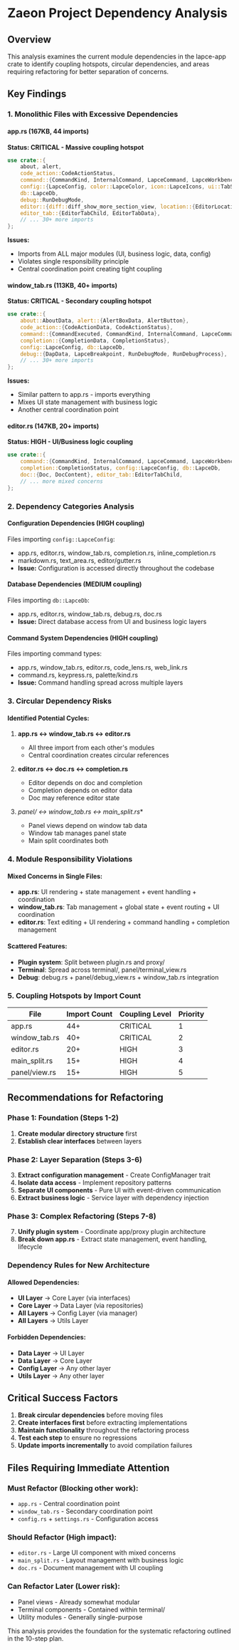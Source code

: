 # Zaeon Project Dependency Analysis

## Overview
This analysis examines the current module dependencies in the lapce-app crate to identify coupling hotspots, circular dependencies, and areas requiring refactoring for better separation of concerns.

## Key Findings

### 1. Monolithic Files with Excessive Dependencies

#### app.rs (167KB, 44 imports)
**Status: CRITICAL - Massive coupling hotspot**
```rust
use crate::{
    about, alert,
    code_action::CodeActionStatus,
    command::{CommandKind, InternalCommand, LapceCommand, LapceWorkbenchCommand, WindowCommand},
    config::{LapceConfig, color::LapceColor, icon::LapceIcons, ui::TabSeparatorHeight, watcher::ConfigWatcher},
    db::LapceDb,
    debug::RunDebugMode,
    editor::{diff::diff_show_more_section_view, location::{EditorLocation, EditorPosition}, view::editor_container_view},
    editor_tab::{EditorTabChild, EditorTabData},
    // ... 30+ more imports
};
```
**Issues:**
- Imports from ALL major modules (UI, business logic, data, config)
- Violates single responsibility principle
- Central coordination point creating tight coupling

#### window_tab.rs (113KB, 40+ imports)
**Status: CRITICAL - Secondary coupling hotspot**
```rust
use crate::{
    about::AboutData, alert::{AlertBoxData, AlertButton},
    code_action::{CodeActionData, CodeActionStatus},
    command::{CommandExecuted, CommandKind, InternalCommand, LapceCommand, LapceWorkbenchCommand, WindowCommand},
    completion::{CompletionData, CompletionStatus},
    config::LapceConfig, db::LapceDb,
    debug::{DapData, LapceBreakpoint, RunDebugMode, RunDebugProcess},
    // ... 30+ more imports
};
```
**Issues:**
- Similar pattern to app.rs - imports everything
- Mixes UI state management with business logic
- Another central coordination point

#### editor.rs (147KB, 20+ imports)
**Status: HIGH - UI/Business logic coupling**
```rust
use crate::{
    command::{CommandKind, InternalCommand, LapceCommand, LapceWorkbenchCommand},
    completion::CompletionStatus, config::LapceConfig, db::LapceDb,
    doc::{Doc, DocContent}, editor_tab::EditorTabChild,
    // ... more mixed concerns
};
```

### 2. Dependency Categories Analysis

#### Configuration Dependencies (HIGH coupling)
Files importing `config::LapceConfig`:
- app.rs, editor.rs, window_tab.rs, completion.rs, inline_completion.rs
- markdown.rs, text_area.rs, editor/gutter.rs
- **Issue:** Configuration is accessed directly throughout the codebase

#### Database Dependencies (MEDIUM coupling)
Files importing `db::LapceDb`:
- app.rs, editor.rs, window_tab.rs, debug.rs, doc.rs
- **Issue:** Direct database access from UI and business logic layers

#### Command System Dependencies (HIGH coupling)
Files importing command types:
- app.rs, window_tab.rs, editor.rs, code_lens.rs, web_link.rs
- command.rs, keypress.rs, palette/kind.rs
- **Issue:** Command handling spread across multiple layers

### 3. Circular Dependency Risks

#### Identified Potential Cycles:
1. **app.rs ↔ window_tab.rs ↔ editor.rs**
   - All three import from each other's modules
   - Central coordination creates circular references

2. **editor.rs ↔ doc.rs ↔ completion.rs**
   - Editor depends on doc and completion
   - Completion depends on editor data
   - Doc may reference editor state

3. **panel/* ↔ window_tab.rs ↔ main_split.rs**
   - Panel views depend on window tab data
   - Window tab manages panel state
   - Main split coordinates both

### 4. Module Responsibility Violations

#### Mixed Concerns in Single Files:
- **app.rs**: UI rendering + state management + event handling + coordination
- **window_tab.rs**: Tab management + global state + event routing + UI coordination
- **editor.rs**: Text editing + UI rendering + command handling + completion management

#### Scattered Features:
- **Plugin system**: Split between plugin.rs and proxy/
- **Terminal**: Spread across terminal/, panel/terminal_view.rs
- **Debug**: debug.rs + panel/debug_view.rs + window_tab.rs integration

### 5. Coupling Hotspots by Import Count

| File | Import Count | Coupling Level | Priority |
|------|-------------|----------------|----------|
| app.rs | 44+ | CRITICAL | 1 |
| window_tab.rs | 40+ | CRITICAL | 2 |
| editor.rs | 20+ | HIGH | 3 |
| main_split.rs | 15+ | HIGH | 4 |
| panel/view.rs | 15+ | HIGH | 5 |

## Recommendations for Refactoring

### Phase 1: Foundation (Steps 1-2)
1. **Create modular directory structure** first
2. **Establish clear interfaces** between layers

### Phase 2: Layer Separation (Steps 3-6)
3. **Extract configuration management** - Create ConfigManager trait
4. **Isolate data access** - Implement repository patterns
5. **Separate UI components** - Pure UI with event-driven communication
6. **Extract business logic** - Service layer with dependency injection

### Phase 3: Complex Refactoring (Steps 7-8)
7. **Unify plugin system** - Coordinate app/proxy plugin architecture
8. **Break down app.rs** - Extract state management, event handling, lifecycle

### Dependency Rules for New Architecture

#### Allowed Dependencies:
- **UI Layer** → Core Layer (via interfaces)
- **Core Layer** → Data Layer (via repositories)
- **All Layers** → Config Layer (via manager)
- **All Layers** → Utils Layer

#### Forbidden Dependencies:
- **Data Layer** → UI Layer
- **Data Layer** → Core Layer
- **Config Layer** → Any other layer
- **Utils Layer** → Any other layer

## Critical Success Factors

1. **Break circular dependencies** before moving files
2. **Create interfaces first** before extracting implementations
3. **Maintain functionality** throughout the refactoring process
4. **Test each step** to ensure no regressions
5. **Update imports incrementally** to avoid compilation failures

## Files Requiring Immediate Attention

### Must Refactor (Blocking other work):
- `app.rs` - Central coordination point
- `window_tab.rs` - Secondary coordination point
- `config.rs` + `settings.rs` - Configuration access

### Should Refactor (High impact):
- `editor.rs` - Large UI component with mixed concerns
- `main_split.rs` - Layout management with business logic
- `doc.rs` - Document management with UI coupling

### Can Refactor Later (Lower risk):
- Panel views - Already somewhat modular
- Terminal components - Contained within terminal/
- Utility modules - Generally single-purpose

This analysis provides the foundation for the systematic refactoring outlined in the 10-step plan.

